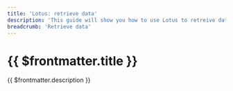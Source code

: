 ```yaml
---
title: 'Lotus: retrieve data'
description: 'This guide will show you how to use Lotus to retreive data that has been stored on the Filecoin network.'
breadcrumb: 'Retrieve data'
---
```


# {{ $frontmatter.title }}

{{ $frontmatter.description }}
